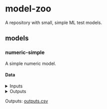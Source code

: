
# model-zoo

A repository with small, simple ML test models.

## models

### numeric-simple

A simple numeric model.

#### Data

<details>
    <summary>Inputs</summary>
    Inputs: <a href="data/numeric-simple/inputs.csv">inputs.csv</a><br/>

    <table border="1" class="dataframe">
  <thead>
    <tr style="text-align: right;">
      <th></th>
      <th>Age</th>
      <th>Debt</th>
      <th>YearsEmployed</th>
      <th>Income</th>
    </tr>
  </thead>
  <tbody>
    <tr>
      <th>count</th>
      <td>434.000000</td>
      <td>434.000000</td>
      <td>434.000000</td>
      <td>434.000000</td>
    </tr>
    <tr>
      <th>mean</th>
      <td>30.896889</td>
      <td>4.197005</td>
      <td>1.776959</td>
      <td>35.186636</td>
    </tr>
    <tr>
      <th>std</th>
      <td>11.992002</td>
      <td>4.553188</td>
      <td>2.828776</td>
      <td>78.233291</td>
    </tr>
    <tr>
      <th>min</th>
      <td>15.170000</td>
      <td>0.000000</td>
      <td>0.000000</td>
      <td>0.000000</td>
    </tr>
    <tr>
      <th>25%</th>
      <td>22.102500</td>
      <td>0.875000</td>
      <td>0.125000</td>
      <td>0.000000</td>
    </tr>
    <tr>
      <th>50%</th>
      <td>27.830000</td>
      <td>2.500000</td>
      <td>0.585000</td>
      <td>0.000000</td>
    </tr>
    <tr>
      <th>75%</th>
      <td>36.647500</td>
      <td>5.657500</td>
      <td>2.250000</td>
      <td>17.750000</td>
    </tr>
    <tr>
      <th>max</th>
      <td>80.250000</td>
      <td>26.335000</td>
      <td>20.000000</td>
      <td>367.000000</td>
    </tr>
  </tbody>
</table>

</details>

<details>
    <summary>Outputs</summary>
    Outputs: <a href="data/numeric-simple/outputs.csv">outputs.csv</a><br/>

    <table border="1" class="dataframe">
  <thead>
    <tr style="text-align: right;">
      <th></th>
      <th>Approved</th>
    </tr>
  </thead>
  <tbody>
    <tr>
      <th>count</th>
      <td>434.000000</td>
    </tr>
    <tr>
      <th>mean</th>
      <td>0.283410</td>
    </tr>
    <tr>
      <th>std</th>
      <td>0.451174</td>
    </tr>
    <tr>
      <th>min</th>
      <td>0.000000</td>
    </tr>
    <tr>
      <th>25%</th>
      <td>0.000000</td>
    </tr>
    <tr>
      <th>50%</th>
      <td>0.000000</td>
    </tr>
    <tr>
      <th>75%</th>
      <td>1.000000</td>
    </tr>
    <tr>
      <th>max</th>
      <td>1.000000</td>
    </tr>
  </tbody>
</table>

</details>


Outputs: [outputs.csv](data/numeric-simple/outputs.csv)




